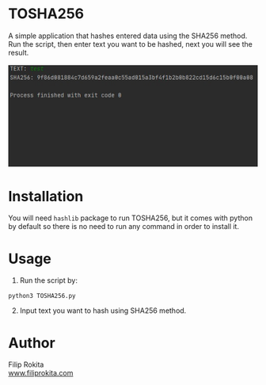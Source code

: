 # TOSHA256
A simple application that hashes entered data using the SHA256 method. Run the script, then enter text you want to be hashed, next you will see the result. <br/>
<br/>
<img src="TOSHA256.png">

# Installation
You will need `hashlib` package to run TOSHA256, but it comes with python by default so there is no need to run any command in order to install it.

# Usage
1. Run the script by:
```
python3 TOSHA256.py
```
2. Input text you want to hash using SHA256 method.

# Author
Filip Rokita</br>
www.filiprokita.com